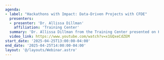 ```yaml
---
agenda:
- label: "Hackathons with Impact: Data-Driven Projects with CFDE"
  presenters:
  - presenter: 'Dr. Allissa Dillman'
    affiliation: 'Training Center'
  summary: 'Dr. Allissa Dillman from the Training Center presented on Hackathons with Impact: Data-Driven Projects with CFDE.'
  video_link: https://www.youtube.com/watch?v=x1GQxeCdZEM
start_date: '2025-04-25T13:00:00-04:00'
end_date: '2025-04-25T14:00:00-04:00'
layout: '@/layouts/Webinar.astro'
---
```

